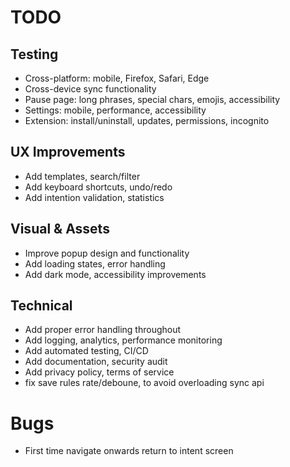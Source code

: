# TODO

## Testing

- Cross-platform: mobile, Firefox, Safari, Edge
- Cross-device sync functionality
- Pause page: long phrases, special chars, emojis, accessibility
- Settings: mobile, performance, accessibility
- Extension: install/uninstall, updates, permissions, incognito

## UX Improvements

- Add templates, search/filter
- Add keyboard shortcuts, undo/redo
- Add intention validation, statistics

## Visual & Assets

- Improve popup design and functionality
- Add loading states, error handling
- Add dark mode, accessibility improvements

## Technical

- Add proper error handling throughout
- Add logging, analytics, performance monitoring
- Add automated testing, CI/CD
- Add documentation, security audit
- Add privacy policy, terms of service
- fix save rules rate/deboune, to avoid overloading sync api

# Bugs

- First time navigate onwards return to intent screen
